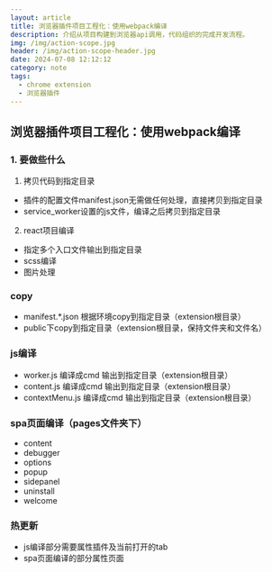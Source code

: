 ```yaml
---
layout: article
title: 浏览器插件项目工程化：使用webpack编译
description: 介绍从项目构建到浏览器api调用，代码组织的完成开发流程。
img: /img/action-scope.jpg
header: /img/action-scope-header.jpg
date: 2024-07-08 12:12:12
category: note
tags:
  - chrome extension
  - 浏览器插件
---
```



## 浏览器插件项目工程化：使用webpack编译

### 1. 要做些什么
1. 拷贝代码到指定目录
- 插件的配置文件manifest.json无需做任何处理，直接拷贝到指定目录
- service_worker设置的js文件，编译之后拷贝到指定目录
2. react项目编译
- 指定多个入口文件输出到指定目录
- scss编译
- 图片处理


### copy 
- manifest.*.json 根据环境copy到指定目录（extension根目录）
- public下copy到指定目录（extension根目录，保持文件夹和文件名）

### js编译
- worker.js 编译成cmd 输出到指定目录（extension根目录）
- content.js  编译成cmd 输出到指定目录（extension根目录）
- contextMenu.js  编译成cmd 输出到指定目录（extension根目录）

### spa页面编译（pages文件夹下）
- content
- debugger
- options
- popup
- sidepanel
- uninstall
- welcome

### 热更新
- js编译部分需要属性插件及当前打开的tab
- spa页面编译的部分属性页面


